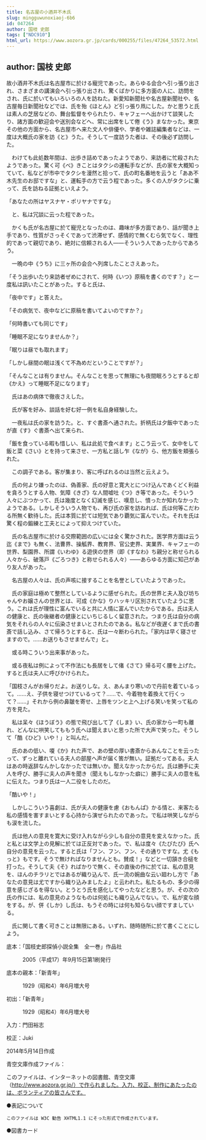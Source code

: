 ```yaml
---
title: 名古屋の小酒井不木氏
slug: mingguwunoxiaoj-6b6
id: 047264
author: 国枝 史郎
tags: ["NDC910"]
html_url: https://www.aozora.gr.jp/cards/000255/files/47264_53572.html
---
```


## author: 国枝 史郎

故小酒井不木氏は名古屋市に於ける寵児であった。あらゆる会合へ引っ張り出され、さまざまの講演会へ引っ張り出され、驚くばかりに多方面の人に、訪問をされ、氏に於いてもいろいろの人を訪ねた。新愛知新聞社や名古屋新聞社や、名古屋毎日新聞社などでは、氏を殆《ほとん》ど引っ張り凧にした。かと思うと氏は素人の芝居などの、舞台監督をやられたり、キャフェーへ出かけて談笑したり、諸方面の歓迎会や送別会などへ、常に出席をして倦《う》まなかった。東京その他の方面から、名古屋市へ来た文人や俳優や、学者や雑誌編集者などは、一度は大概氏の家を訪《と》うた。そうして一度訪うた者は、その後必ず訪問した。

　わけても此処数年間は、出歩き詰めであったようであり、来訪者に忙殺されたようであった。驚く可《べ》きことはタクシの運転手などが、氏の家を大概知っていて、私などが市中でタクシを漫然と拾って、氏の町名番地を云うと「ああ不木先生のお邸ですな」と、運転手の方で云う程であった。多くの人がタクシに乗って、氏を訪ねる証拠といえよう。

「あなたの所はヤスナヤ・ポリヤナですな」

　と、私は冗談に云った程であった。

　かくも氏が名古屋に於て寵児となったのは、趣味が多方面であり、話が聞き上手であり、性質がさっそくであって渋滞せず、感情的で無くむら気でなく、理性的であって親切であり、絶対に信頼される人――そういう人であったからであろう。

　一晩の中《うち》に三ヶ所の会合へ列席したことさえあった。

「そう出歩いたり来訪者ぜめにされて、何時《いつ》原稿を書くのです？」と一度私は訊いたことがあった。すると氏は、

「夜中です」と答えた。

「その病気で、夜中などに原稿を書いてよいのですか？」

「何時書いても同じです」

「睡眠不足になりませんか？」

「眠りは昼でも取れます」

「しかし昼間の眠は浅くて不為めだということですが？」

「そんなことは有りません。そんなことを思って無理にも夜間眠ろうとすると却《かえ》って睡眠不足になります」

　氏はあの病体で徹夜さえした。

　氏が客を好み、談話を好む好一例を私自身経験した。

　一夜私は氏の家を訪うた。と、すぐ書斎へ通された。折柄氏は夕飯中であったが直《す》ぐ書斎へ出て来られ、

「飯を食っている暇も惜しい、私は此処で食べます」とこう云って、女中をして飯と菜《さい》とを持って来させ、一方私と話し乍《なが》ら、他方飯を頬張られた。

　この調子である。客が集まり、客に呼ばれるのは当然と云えよう。

　氏の何より嫌ったのは、偽善家、氏の好意と寛大とにつけ込んであくどく利益を貪ろうとする人物、気障《きざ》な人間嘘吐《つ》き等であった。そういう人々にぶつかって、氏は幾度となく幻滅を感じ、嘆息し、憤ったか知れなかったようである。しかしそういう人物でも、再び氏の家を訪ねれば、氏は何等こだわる所無く歓待した。氏は本質に於ては短気であり覇気に富んでいた。それを氏は驚く程の鍛練と工夫とによって抑えつけていた。

　氏の名古屋市に於ける交際範囲の広いには全く驚かされた。医学界方面は云う迄《まで》も無く、法曹界、操觚界、教育界、官公吏界、実業界、キャフェーの世界、梨園界、所謂《いわゆ》る遊侠の世界（即《すなわ》ち親分と称せられる人々から、破落戸《ごろつき》と称せられる人々）――あらゆる方面に知己があり友人があった。

　名古屋の人々は、氏の声咳に接することを名誉としていたようであった。

　氏の家庭は極めて整然としているように感ぜられた。氏の世界と夫人及び坊ちゃんやお嬢さんの世界とは、可成《かな》りハッキリ区別されていたように思う。これは氏が理性に富んでいると共に人情に富んでいたからである。氏は夫人の健康と、氏の後継者の健康とにいちじるしく留意された。つまり氏は自分の病気をそれらの人々に伝染させまいとされたのである。私などが夜遅くまで氏の書斎で話し込み、さて帰ろうとすると、氏は一々断わられた。「家内は早く寝させますので。……お送りもさせませんで」と。

　或る時こういう出来事があった。

　或る夜私は例によって不作法にも長居をして偖《さて》帰る可く腰を上げた。すると氏は夫人に呼びかけられた。

「国枝さんがお帰りだよ。お送りしな。え、あんまり寒いので丹前を着ているって。……え、子供を寝せつけているって？……で、今着物を着換えて行くって？……」それから例の鼻皺を寄せ、上唇をツンと上へ上げる笑いを笑って私の方を見た。

　私は呆々《ほうぼう》の態で飛び出して了《しま》い、氏の家から一町も離れ、どんなに哄笑してももう氏へは聞えまいと思った所で大声で笑った。そうして「酷《ひど》いや！」と叫んだ。

　氏のあの低い、嗄《か》れた声で、あの壁の厚い書斎からあんなことを云ったって、ずっと離れている夫人の部屋へ声が届く筈が無い。証拠だってある。夫人はあの時返辞なんかしなかったでは無いか。聞えなかったからだ。氏は勝手に夫人を呼び、勝手に夫人の声を聞き（聞えもしなかった癖に）勝手に夫人の意を私に伝えた。つまり氏は一人二役をしたのだ。

「酷いや！」

　しかしこういう喜劇は、氏が夫人の健康を慮《おもんぱ》かる情と、来客たる私の感情を害すまいとする心持から演ぜられたのであった。で私は哄笑しながらも涙を流した。

　氏は他人の意見を寛大に受け入れながら少しも自分の意見を変えなかった。氏と私とは文学上の見解に於ては正反対であった。で、私は度々《たびたび》氏へ自分の意見を云った。すると氏は「フン、フン、フン、その通りですな。尤《もっと》もです。そうで無ければなりませんとも。賛成！」などと一切頷き合槌を打った。そうして夫《そ》ればかりで無く、その直後の作に於ては、私の意見を、ほんのチラリとではあるが織り込んで、氏一流の婉曲な云い廻わし方で「あなたの意見は尤ですから織り込みましたよ」と云われた。私たるもの、多少の得意を感じざるを得ない。とうとう氏を感化してやったなどと思う。が、その次の氏の作には、私の意見のようなものは何処にも織り込んでない。で、私が変な顔をする。が、併《しか》し氏は、もうその時には何も知らない顔ですましている。

　氏に関して書く可きことは無限にある。いずれ、随時随所に於て書くことにしよう。













底本：「国枝史郎探偵小説全集　全一巻」作品社

　　　2005（平成17）年9月15日第1刷発行

底本の親本：「新青年」

　　　1929（昭和4）年6月増大号

初出：「新青年」

　　　1929（昭和4）年6月増大号

入力：門田裕志

校正：Juki

2014年5月14日作成

青空文庫作成ファイル：

このファイルは、インターネットの図書館、青空文庫（http://www.aozora.gr.jp/）で作られました。入力、校正、制作にあたったのは、ボランティアの皆さんです。











●表記について


	このファイルは W3C 勧告 XHTML1.1 にそった形式で作成されています。







●図書カード